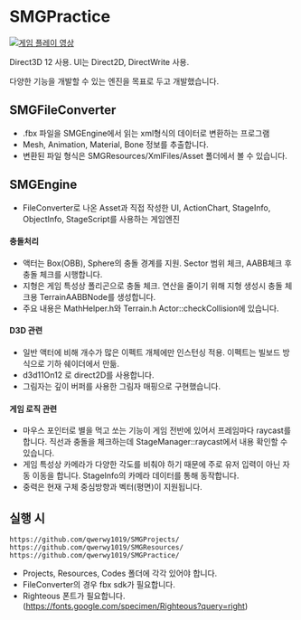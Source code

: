 # SMGPractice
[![게임 플레이 영상](http://img.youtube.com/vi/iUm7sT7fNdY/0.jpg)](https://youtu.be/iUm7sT7fNdY?t=0s)


Direct3D 12 사용. UI는 Direct2D, DirectWrite 사용.

다양한 기능을 개발할 수 있는 엔진을 목표로 두고 개발했습니다.


## SMGFileConverter
* .fbx 파일을 SMGEngine에서 읽는 xml형식의 데이터로 변환하는 프로그램
* Mesh, Animation, Material, Bone 정보를 추출합니다.
* 변환된 파일 형식은 SMGResources/XmlFiles/Asset 폴더에서 볼 수 있습니다.


## SMGEngine
* FileConverter로 나온 Asset과 직접 작성한 UI, ActionChart, StageInfo, ObjectInfo, StageScript를 사용하는 게임엔진

#### 충돌처리
* 액터는 Box(OBB), Sphere의 충돌 경계를 지원. Sector 범위 체크, AABB체크 후 충돌 체크를 시행합니다.
* 지형은 게임 특성상 폴리곤으로 충돌 체크. 연산을 줄이기 위해 지형 생성시 충돌 체크용 TerrainAABBNode를 생성합니다.
* 주요 내용은 MathHelper.h와 Terrain.h Actor::checkCollision에 있습니다.

#### D3D 관련
* 일반 액터에 비해 개수가 많은 이펙트 개체에만 인스턴싱 적용. 이펙트는 빌보드 방식으로 기하 쉐이더에서 만듦.
* d3d11On12 로 direct2D를 사용합니다.
* 그림자는 깊이 버퍼를 사용한 그림자 매핑으로 구현했습니다.

#### 게임 로직 관련
* 마우스 포인터로 별을 먹고 쏘는 기능이 게임 전반에 있어서 프레임마다 raycast를 합니다. 직선과 충돌을 체크하는데 StageManager::raycast에서 내용 확인할 수 있습니다.
* 게임 특성상 카메라가 다양한 각도를 비춰야 하기 때문에 주로 유저 입력이 아닌 자동 이동을 합니다. StageInfo의 카메라 데이터를 통해 동작합니다.
* 중력은 현재 구체 중심방향과 벡터(평면)이 지원됩니다.

## 실행 시
    https://github.com/qwerwy1019/SMGProjects/
    https://github.com/qwerwy1019/SMGResources/
    https://github.com/qwerwy1019/SMGPractice/
* Projects, Resources, Codes 폴더에 각각 있어야 합니다.
* FileConverter의 경우 fbx sdk가 필요합니다.
* Righteous 폰트가 필요합니다. (https://fonts.google.com/specimen/Righteous?query=right)
